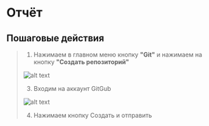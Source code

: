 # Отчёт
## Пошаговые действия
> 1. Нажимаем в главном меню кнопку **"Git"** и нажимаем на кнопку **"Создать репозиторий"**
>
> ![alt text](https://github.com/RageHaker/Trade/blob/master/ForReadme/First.png)
>
> 3. Входим на аккаунт GitGub
>
> ![alt text](https://github.com/RageHaker/Trade/blob/master/ForReadme/Second.png)
>
> 4. Нажимаем кнопку Создать и отправить
